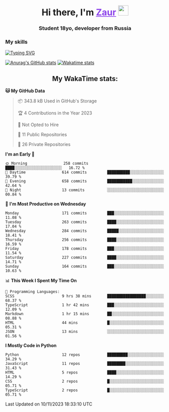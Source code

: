 <h1 align="center">
    Hi there, I'm 
    <a href="https://t.me/skyguy" target="_blank" style="color: #8C43EA">Zaur</a>
    <img src="https://github.com/blackcater/blackcater/raw/main/images/Hi.gif" height="32">
</h1>

<h3 align="center">
    Student 18yo, developer from Russia
</h3>  

### **My skills**
[![Typing SVG](https://readme-typing-svg.herokuapp.com?font=Oxanium&duration=3000&pause=1500&color=8C43EA&height=30&lines=Python:+FastAPI,+Flask,+Aiogram,+Telethon;SQL:+PostgreSQL,+SQLite;JavaScript/TypeScript:+React.js;HTML+(PUG),+CSS+(SCSS))](https://git.io/typing-svg)

[![Anurag's GitHub stats](https://github-readme-stats.vercel.app/api?username=mrskyguy&hide_title=true&count_private=true&show_icons=true&title_color=8C43EA&icon_color=BE57EA&bg_color=30,191919,341b56&text_color=B1B1B1&border_radius=10&hide_border=true)](https://github.com/anuraghazra/github-readme-stats)
[![Wakatime stats](https://github-readme-stats.vercel.app/api/wakatime?username=skyguy&hide_title=true&show_icons=true&title_color=8C43EA&icon_color=BE57EA&bg_color=30,191919,341b56&text_color=B1B1B1&border_radius=10&hide_border=true)](https://github.com/anuraghazra/github-readme-stats)


<h2 align="center"> My WakaTime stats: </h2>

<!--START_SECTION:waka-->
**🐱 My GitHub Data** 

> 📦 343.8 kB Used in GitHub's Storage 
 > 
> 🏆 4 Contributions in the Year 2023
 > 
> 🚫 Not Opted to Hire
 > 
> 📜 11 Public Repositories 
 > 
> 🔑 26 Private Repositories 
 > 
**I'm an Early 🐤** 

```text
🌞 Morning                258 commits         ████░░░░░░░░░░░░░░░░░░░░░   16.72 % 
🌆 Daytime                614 commits         ██████████░░░░░░░░░░░░░░░   39.79 % 
🌃 Evening                658 commits         ███████████░░░░░░░░░░░░░░   42.64 % 
🌙 Night                  13 commits          ░░░░░░░░░░░░░░░░░░░░░░░░░   00.84 % 
```
📅 **I'm Most Productive on Wednesday** 

```text
Monday                   171 commits         ███░░░░░░░░░░░░░░░░░░░░░░   11.08 % 
Tuesday                  263 commits         ████░░░░░░░░░░░░░░░░░░░░░   17.04 % 
Wednesday                284 commits         █████░░░░░░░░░░░░░░░░░░░░   18.41 % 
Thursday                 256 commits         ████░░░░░░░░░░░░░░░░░░░░░   16.59 % 
Friday                   178 commits         ███░░░░░░░░░░░░░░░░░░░░░░   11.54 % 
Saturday                 227 commits         ████░░░░░░░░░░░░░░░░░░░░░   14.71 % 
Sunday                   164 commits         ███░░░░░░░░░░░░░░░░░░░░░░   10.63 % 
```


📊 **This Week I Spent My Time On** 

```text
💬 Programming Languages: 
SCSS                     9 hrs 38 mins       █████████████████░░░░░░░░   68.37 % 
TypeScript               1 hr 42 mins        ███░░░░░░░░░░░░░░░░░░░░░░   12.09 % 
Markdown                 1 hr 15 mins        ██░░░░░░░░░░░░░░░░░░░░░░░   08.88 % 
HTML                     44 mins             █░░░░░░░░░░░░░░░░░░░░░░░░   05.31 % 
JSON                     13 mins             ░░░░░░░░░░░░░░░░░░░░░░░░░   01.56 % 
```

**I Mostly Code in Python** 

```text
Python                   12 repos            █████████░░░░░░░░░░░░░░░░   34.29 % 
JavaScript               11 repos            ████████░░░░░░░░░░░░░░░░░   31.43 % 
HTML                     5 repos             ████░░░░░░░░░░░░░░░░░░░░░   14.29 % 
CSS                      2 repos             █░░░░░░░░░░░░░░░░░░░░░░░░   05.71 % 
TypeScript               2 repos             █░░░░░░░░░░░░░░░░░░░░░░░░   05.71 % 
```




 Last Updated on 10/11/2023 18:33:10 UTC
<!--END_SECTION:waka-->
